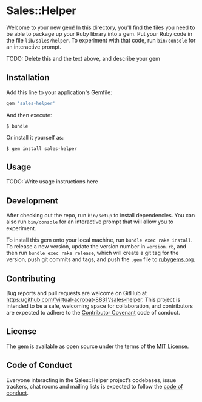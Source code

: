 # Sales::Helper

Welcome to your new gem! In this directory, you'll find the files you need to be able to package up your Ruby library into a gem. Put your Ruby code in the file `lib/sales/helper`. To experiment with that code, run `bin/console` for an interactive prompt.

TODO: Delete this and the text above, and describe your gem

## Installation

Add this line to your application's Gemfile:

```ruby
gem 'sales-helper'
```

And then execute:

    $ bundle

Or install it yourself as:

    $ gem install sales-helper

## Usage

TODO: Write usage instructions here

## Development

After checking out the repo, run `bin/setup` to install dependencies. You can also run `bin/console` for an interactive prompt that will allow you to experiment.

To install this gem onto your local machine, run `bundle exec rake install`. To release a new version, update the version number in `version.rb`, and then run `bundle exec rake release`, which will create a git tag for the version, push git commits and tags, and push the `.gem` file to [rubygems.org](https://rubygems.org).

## Contributing

Bug reports and pull requests are welcome on GitHub at https://github.com/'virtual-acrobat-8831'/sales-helper. This project is intended to be a safe, welcoming space for collaboration, and contributors are expected to adhere to the [Contributor Covenant](http://contributor-covenant.org) code of conduct.

## License

The gem is available as open source under the terms of the [MIT License](https://opensource.org/licenses/MIT).

## Code of Conduct

Everyone interacting in the Sales::Helper project’s codebases, issue trackers, chat rooms and mailing lists is expected to follow the [code of conduct](https://github.com/'virtual-acrobat-8831'/sales-helper/blob/master/CODE_OF_CONDUCT.md).
